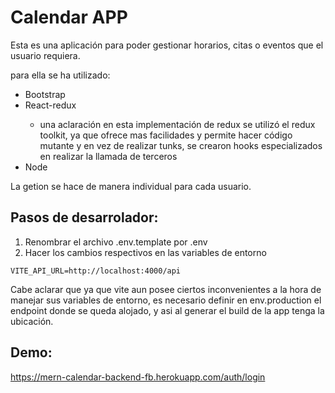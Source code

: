 # Calendar APP

Esta es una aplicación para poder gestionar horarios, citas o eventos que el usuario requiera.

para ella se ha utilizado:

<ul>
<li>Bootstrap</li>
<li>React-redux</li>
<ul>
<li> una aclaración en esta implementación de redux se utilizó el redux toolkit, ya que ofrece mas facilidades y permite hacer código mutante y en vez de realizar tunks, se crearon hooks especializados en realizar la llamada de terceros</li>
</ul>
<li>Node</li>
</ul>

La getion se hace de manera individual para cada usuario.


## Pasos de desarrolador:

1. Renombrar el archivo .env.template por .env
2. Hacer los cambios respectivos en las variables de entorno

```
VITE_API_URL=http://localhost:4000/api
```

Cabe aclarar que ya que vite aun posee ciertos inconvenientes a la hora de manejar sus variables de entorno, es necesario definir en env.production el endpoint donde se queda alojado, y asi al generar el build de la app tenga la ubicación.

## Demo:

https://mern-calendar-backend-fb.herokuapp.com/auth/login


